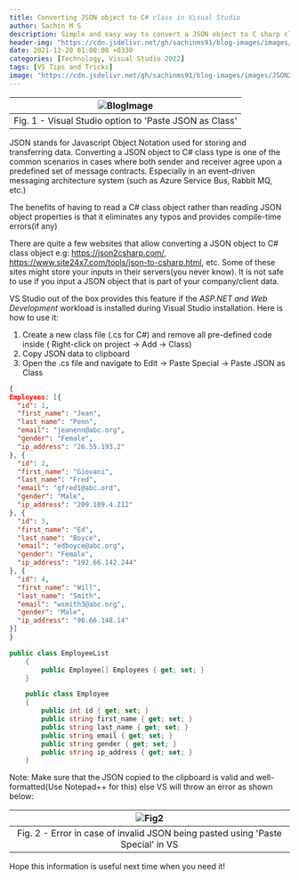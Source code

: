 ```yaml
---
title: Converting JSON object to C# class in Visual Studio
author: Sachin M S
description: Simple and easy way to convert a JSON object to C sharp class
header-img: "https://cdn.jsdelivr.net/gh/sachinms91/blog-images/images/JSON2CSharp/globalusings-in-csharp10.png"
date: 2021-12-20 01:00:00 +0330
categories: [Technology, Visual Studio 2022]
tags: [VS Tips and Tricks]
image: "https://cdn.jsdelivr.net/gh/sachinms91/blog-images/images/JSON2CSharp/globalusings-in-csharp10.png"
---
```

|![BlogImage](https://cdn.jsdelivr.net/gh/sachinms91/blog-images/images/JSON2CSharp/PasteSpecial.png)|
 |:--:|
 |Fig. 1 - Visual Studio option to 'Paste JSON as Class'|


JSON stands for Javascript Object Notation used for storing and transferring data. Converting a JSON object to C# class type is one of the common scenarios in cases where both sender and receiver agree upon a predefined set of message contracts. Especially in an event-driven messaging architecture system (such as Azure Service Bus, Rabbit MQ, etc.)

The benefits of having to read a C# class object rather than reading JSON object properties is that it eliminates any typos and provides compile-time errors(if any)

There are quite a few websites that allow converting a JSON object to C# class object e.g: https://json2csharp.com/, https://www.site24x7.com/tools/json-to-csharp.html, etc. Some of these sites might store your inputs in their servers(you never know). It is not safe to use if you input a JSON object that is part of your company/client data.

VS Studio out of the box provides this feature if the *ASP.NET and Web Development* workload is installed during Visual Studio installation. Here is how to use it: 

1. Create a new class file (.cs for C#) and remove all pre-defined code inside ( Right-click on project -> Add -> Class)
2. Copy JSON data to clipboard 
3. Open the .cs file and navigate to Edit -> Paste Special -> Paste JSON as Class 

```json
{
Employees: [{
  "id": 1,
  "first_name": "Jean",
  "last_name": "Penn",
  "email": "jeanenn@abc.org",
  "gender": "Female",
  "ip_address": "26.55.193.2"
}, {
  "id": 2,
  "first_name": "Giovani",
  "last_name": "Fred",
  "email": "gfred1@abc.ord",
  "gender": "Male",
  "ip_address": "209.109.4.212"
}, {
  "id": 3,
  "first_name": "Ed",
  "last_name": "Boyce",
  "email": "edboyce@abc.org",
  "gender": "Female",
  "ip_address": "192.66.142.244"
}, {
  "id": 4,
  "first_name": "Will",
  "last_name": "Smith",
  "email": "wsmith3@abc.org",
  "gender": "Male",
  "ip_address": "96.66.148.14"
}]
}
```

```csharp
public class EmployeeList
    {
        public Employee[] Employees { get; set; }
    }

    public class Employee
    {
        public int id { get; set; }
        public string first_name { get; set; }
        public string last_name { get; set; }
        public string email { get; set; }
        public string gender { get; set; }
        public string ip_address { get; set; }
    }
```
Note: Make sure that the JSON copied to the clipboard is valid and well-formatted(Use Notepad++ for this) else VS will throw an error as shown below:

|![Fig2](https://cdn.jsdelivr.net/gh/sachinms91/blog-images/images/JSON2CSharp/PasteSpecialError.png)|
 |:--:|
 |Fig. 2 - Error in case of invalid JSON being pasted using 'Paste Special' in VS|


Hope this information is useful next time when you need it!